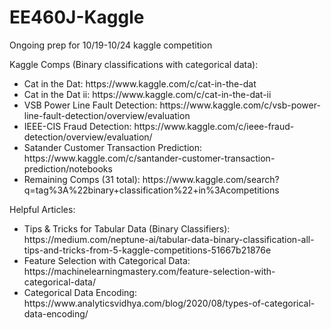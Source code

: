 # EE460J-Kaggle
Ongoing prep for 10/19-10/24 kaggle competition

Kaggle Comps (Binary classifications with categorical data):
<ul>
  <li>Cat in the Dat: https://www.kaggle.com/c/cat-in-the-dat</li>
  <li>Cat in the Dat ii: https://www.kaggle.com/c/cat-in-the-dat-ii</li>
  <li>VSB Power Line Fault Detection: https://www.kaggle.com/c/vsb-power-line-fault-detection/overview/evaluation</li>
  <li>IEEE-CIS Fraud Detection: https://www.kaggle.com/c/ieee-fraud-detection/overview/evaluation/</li>
  <li>Satander Customer Transaction Prediction: https://www.kaggle.com/c/santander-customer-transaction-prediction/notebooks</li>
  <li>Remaining Comps (31 total): https://www.kaggle.com/search?q=tag%3A%22binary+classification%22+in%3Acompetitions</li>
</ul>

Helpful Articles: 
<ul>
  <li>Tips & Tricks for Tabular Data (Binary Classifiers): https://medium.com/neptune-ai/tabular-data-binary-classification-all-tips-and-tricks-from-5-kaggle-competitions-51667b21876e</li> 
  <li>Feature Selection with Categorical Data: https://machinelearningmastery.com/feature-selection-with-categorical-data/</li> 
  <li>Categorical Data Encoding: https://www.analyticsvidhya.com/blog/2020/08/types-of-categorical-data-encoding/</li> 
</ul>
